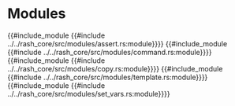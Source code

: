 # Modules

{{#include_module {{#include ../../rash_core/src/modules/assert.rs:module}}}}
{{#include_module {{#include ../../rash_core/src/modules/command.rs:module}}}}
{{#include_module {{#include ../../rash_core/src/modules/copy.rs:module}}}}
{{#include_module {{#include ../../rash_core/src/modules/template.rs:module}}}}
{{#include_module {{#include ../../rash_core/src/modules/set_vars.rs:module}}}}
